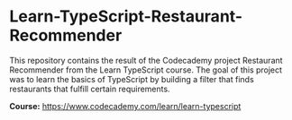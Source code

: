 # Learn-TypeScript-Restaurant-Recommender

<p>This repository contains the result of the Codecademy project Restaurant Recommender from the Learn TypeScript course. The goal of this project was to learn the basics of TypeScript by building a filter that finds restaurants that fulfill certain requirements.</p>

<b>Course:</b> <a href="https://www.codecademy.com/learn/learn-typescript" target="_blank">https://www.codecademy.com/learn/learn-typescript</a>

